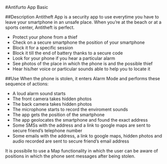 #Antifurto App Basic

##Description
Antitheft App is a security app to use everytime you have to leave your smartphone in an unsafe place. When you’re at the beach or at a sports center, Antitheft is perfect.
- Protect your phone from a thief
- Check on a secure smartphone the position of your smartphone
- Block it for a specific session
- Block it till the end of battery thanks to a secure code
- Look for your phone if you hear a particular alarm
- See photos of the place in which the phone is and the possible thief
- Hear his/her voice or particular sounds able to help you to locate it

##Use
When the phone is stolen, it enters Alarm Mode and performs these sequence of actions: 
- A loud alarm sound starts
- The front camera takes hidden photos
- The back camera takes hidden photos
- The microphone starts to record the enviroment sounds
- The app gets the position of the smartphone
- The app geolocates the smartphone and found the exact address
- Some SMSs with the address and a link to google maps are sent to secure friend’s telephone number
- Some emails with the address, a link to google maps, hidden photos and audio recorded are sent to secure friend’s email address

It is possibile to use a Map functionality in which the user can be aware of positions in which the phone sent messages after being stolen.
